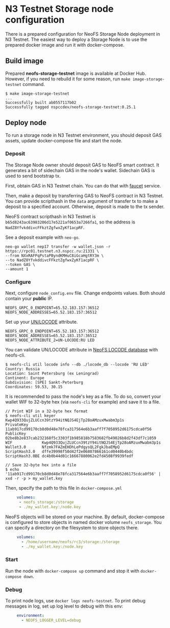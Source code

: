 # N3 Testnet Storage node configuration

There is a prepared configuration for NeoFS Storage Node deployment in
N3 Testnet. The easiest way to deploy a Storage Node is to use the prepared
docker image and run it with docker-compose.

## Build image

Prepared **neofs-storage-testnet** image is available at Docker Hub. 
However, if you need to rebuild it for some reason, run 
`make image-storage-testnet` command.

```
$ make image-storage-testnet
...
Successfully built ab0557117b02
Successfully tagged nspccdev/neofs-storage-testnet:0.25.1
```

## Deploy node

To run a storage node in N3 Testnet environment, you should deposit GAS assets, 
update docker-compose file and start the node.

### Deposit

The Storage Node owner should deposit GAS to NeoFS smart contract. It generates a 
bit of sidechain GAS in the node's wallet. Sidechain GAS is used to send bootstrap tx. 

First, obtain GAS in N3 Testnet chain. You can do that with
[faucet](https://neowish.ngd.network) service.

Then, make a deposit by transferring GAS to NeoFS contract in N3 Testnet.
You can provide scripthash in the `data` argument of transfer tx to make a
deposit to a specified account. Otherwise, deposit is made to the tx sender.

NeoFS contract scripthash in N3 Testnet is `b65d8243ac63983206d17e5221af0653a7266fa1`, 
so the address is `NadZ8YfvkddivcFFkztZgfwxZyKf1acpRF`.

See a deposit example with `neo-go`.

```
neo-go wallet nep17 transfer -w wallet.json -r https://rpc01.testnet.n3.nspcc.ru:21331 \
--from NXxRAFPqPstaPByndKMHuC8iGcaHgtRY3m \
--to NadZ8YfvkddivcFFkztZgfwxZyKf1acpRF \
--token GAS \
--amount 1
```

### Configure

Next, configure `node_config.env` file. Change endpoints values. Both
should contain your **public** IP.

```
NEOFS_GRPC_0_ENDPOINT=65.52.183.157:36512
NEOFS_NODE_ADDRESSES=65.52.183.157:36512
```

Set up your [UN/LOCODE](https://unece.org/trade/cefact/unlocode-code-list-country-and-territory) 
attribute.

```
NEOFS_GRPC_0_ENDPOINT=65.52.183.157:36512
NEOFS_NODE_ADDRESSES=65.52.183.157:36512
NEOFS_NODE_ATTRIBUTE_2=UN-LOCODE:RU LED
```

You can validate UN/LOCODE attribute in 
[NeoFS LOCODE database](https://github.com/nspcc-dev/neofs-locode-db/releases/tag/v0.1.0)
with neofs-cli.

```
$ neofs-cli util locode info --db ./locode_db --locode 'RU LED'
Country: Russia
Location: Saint Petersburg (ex Leningrad)
Continent: Europe
Subdivision: [SPE] Sankt-Peterburg
Coordinates: 59.53, 30.15
```

It is recommended to pass the node's key as a file. To do so, convert your wallet 
WIF to 32-byte hex (via `neofs-cli` for example) and save it to a file.

```
// Print WIF in a 32-byte hex format
$ neofs-cli util keyer Kwp4Q933QujZLUCcn39tzY94itNQJS4EjTp28oAMzuxMwabm3p1s
PrivateKey      11ab917cd99170cb8d0d48e78fca317564e6b3aaff7f7058952d6175cdca0f56
PublicKey       02be8b2e837cab232168f5c3303f1b985818b7583682fb49026b8d2f43df7c1059
WIF             Kwp4Q933QujZLUCcn39tzY94itNQJS4EjTp28oAMzuxMwabm3p1s
Wallet3.0       Nfzmk7FAZmEHDhLePdgysQL2FgkJbaEMpQ
ScriptHash3.0   dffe39998f50d42f2e06807866161cd0440b4bdc
ScriptHash3.0BE dc4b0b44d01c16667880062e2fd4508f9939fedf

// Save 32-byte hex into a file
$ echo '11ab917cd99170cb8d0d48e78fca317564e6b3aaff7f7058952d6175cdca0f56' | xxd -r -p > my_wallet.key
```

Then, specify the path to this file in `docker-compose.yml`
```yaml
     volumes:
      - neofs_storage:/storage
      - ./my_wallet.key:/node.key
```


NeoFS objects will be stored on your machine. By default, docker-compose 
is configured to store objects in named docker volume `neofs_storage`. You can 
specify a directory on the filesystem to store objects there.

```yaml
     volumes:
       - /home/username/neofs/rc3/storage:/storage
       - ./my_wallet.key:/node.key
```

### Start

Run the node with `docker-compose up` command and stop it with `docker-compose down`.

### Debug

To print node logs, use `docker logs neofs-testnet`. To print debug messages in 
log, set up log level to debug with this env:

```yaml
     environment:
       - NEOFS_LOGGER_LEVEL=debug
```

